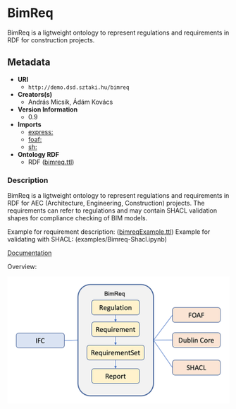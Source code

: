 # BimReq
BimReq is a ligtweight ontology to represent regulations and requirements in RDF for construction projects. 

## Metadata
* **URI**
  * `http://demo.dsd.sztaki.hu/bimreq`
* **Creators(s)**
  * András Micsik, Ádám Kovács
* **Version Information**
  * 0.9
* **Imports**
  * [express:](https://w3id.org/express#)
  * [foaf:](http://xmlns.com/foaf/0.1/)
  * [sh:](http://www.w3.org/ns/shacl#)
* **Ontology RDF**
  * RDF ([bimreq.ttl](bimreq.ttl))
### Description
BimReq is a ligtweight ontology to represent regulations and requirements in RDF for AEC (Architecture, Engineering, Construction) projects. The requirements can refer to regulations and may contain SHACL validation shapes for compliance checking of BIM models.

Example for requirement description: ([bimreqExample.ttl](bimreqExample.ttl))
Example for validating with SHACL: (examples/Bimreq-Shacl.ipynb)

[Documentation](http://150.146.207.114/lode/extract?url=https%3A%2F%2Fdsd-sztaki-hu.github.io%2FBimReq%2Fbimreq.ttl&owlapi=true&lang=en)

Overview:

![bimreq-overview.png](bimreq-overview.png)

